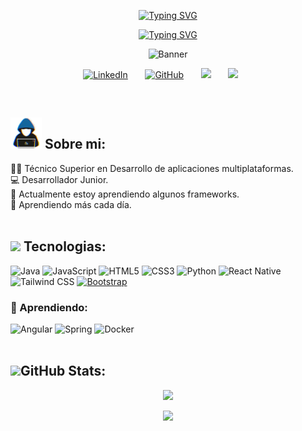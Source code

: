 <!-- Color de emvabezado   #F7C509FF     -->
<p align="center">
  <a href="https://github.com/KevinJG994">
<a href="https://git.io/typing-svg"><img src="https://readme-typing-svg.demolab.com?font=Fira+Code&size=25&pause=1000&color=F7C509&center=true&vCenter=true&repeat=false&random=false&width=435&lines=Kevin+Jim%C3%A9nez" alt="Typing SVG" /></a>
</p>
    
<p align="center">
  <a href="https://git.io/typing-svg"><img src="https://readme-typing-svg.demolab.com?font=Fira+Code&size=25&pause=1000&color=F7C509&center=true&vCenter=true&random=false&width=435&lines=Hello+world!;Student+Full-Stack+developer" alt="Typing SVG" /></a>
</p>

<div align="center">
  
<img src="https://github.com/KevinJG994/KevinJG994/assets/96546093/4b09ff9b-26e1-421e-9cf2-f2ed372ef6dc" title="Banner" width="700"><br>
</div>



  
<!-- Social icons section -->
<p align="center">
  <a href="https://www.linkedin.com/in/kevin-jim%C3%A9nez94/"><img width="32px" alt="LinkedIn" title="LinkedIn" src="https://github.com/KevinJG994/KevinJG994/assets/96546093/c0265393-a350-4ce5-860c-aec343f9f781"/></a>
  &#8287;&#8287;&#8287;&#8287;&#8287;
  <a href="https://github.com/KevinJG994/"><img width="32px" alt="GitHub" title="GitHub" src="https://github.com/KevinJG994/KevinJG994/assets/96546093/734d10d0-eaa8-420d-b3de-b0d4e948986c"/></a>
  &#8287;&#8287;&#8287;&#8287;&#8287;
  <a href="mailto:kevinjg994@gmail.com" alt="Gmail" title="Gmail"><img width="32px" src="https://github.com/KevinJG994/KevinJG994/assets/96546093/e822eade-58d2-4800-abd1-1970b6a340a2"/></a>
  &#8287;&#8287;&#8287;&#8287;&#8287;
  <a href="" alt="PortFolio" title="PortFolio"><img width="32px" src="https://github.com/KevinJG994/KevinJG994/assets/96546093/b11e1caf-fea6-4409-8074-175d2f8198ee"/></a>
  &#8287;&#8287;&#8287;&#8287;&#8287;
</p><br>


<!-- About me Zone -->
<h2><picture><img src = "https://github.com/0xAbdulKhalid/0xAbdulKhalid/raw/main/assets/mdImages/about_me.gif" width = 50px></picture>   Sobre mi:</h2>

👨‍🎓  Técnico Superior en Desarrollo de aplicaciones multiplataformas.<br>
💻  Desarrollador Junior. <br>
🤝  Actualmente estoy aprendiendo algunos frameworks.<br>
📖  Aprendiendo más cada día.<br><br>


<!-- Tech Zone -->
<h2> <img src="https://media2.giphy.com/media/QssGEmpkyEOhBCb7e1/giphy.gif?cid=ecf05e47a0n3gi1bfqntqmob8g9aid1oyj2wr3ds3mg700bl&rid=giphy.gif" width ="25"> Tecnologias:</h2>


![Java](https://img.shields.io/badge/Java-%23ED8B00.svg?style=plastic&logo=openjdk&logoColor=white) 
![JavaScript](https://img.shields.io/badge/JavaScript-%23323330.svg?style=plastic&logo=JavaScript&logoColor=%23F7DF1E) 
![HTML5](https://img.shields.io/badge/HTML-%23E34F26.svg?style=plastic&logo=html5&logoColor=white) 
![CSS3](https://img.shields.io/badge/CSS-%231572B6.svg?style=plastic&logo=css3&logoColor=white) ![Python](https://img.shields.io/badge/Python-3670A0?style=plastic&logo=python&logoColor=ffdd54)  ![React Native](https://img.shields.io/badge/React_Native-%2320232a.svg?style=plastic&logo=react&logoColor=%2361DAFB) ![Tailwind CSS](https://img.shields.io/badge/TailwindCSS-%2338B2AC.svg?style=plastic&logo=tailwind-css&logoColor=white) [![Bootstrap](https://img.shields.io/badge/Bootstrap-%23563D7C.svg?style=plastic&logo=bootstrap&logoColor=white)](https://getbootstrap.com/)


### 📖 Aprendiendo:
![Angular](https://img.shields.io/badge/angular-%23DD0031.svg?style=plastic&logo=angular&logoColor=white)  ![Spring](https://img.shields.io/badge/Spring-%236DB33F.svg?style=plastic&logo=spring&logoColor=white)  ![Docker](https://img.shields.io/badge/Docker-%230db7ed.svg?style=plastic&logo=docker&logoColor=white) 
 <br><br> 



<!-- Stats Zone -->
  <h2><img src="https://media.giphy.com/media/iY8CRBdQXODJSCERIr/giphy.gif" width="35">GitHub Stats:</h2>
<div align="center">
  
  ![](https://github-readme-stats.vercel.app/api/top-langs/?username=KevinJG994&theme=react&hide_border=true&include_all_commits=false&count_private=false&layout=compact)
</div>


<!-- View Profile -->
<div align="center">
  
 ![](https://komarev.com/ghpvc/?username=KEvinJG994&style=for-the-badge&abbreviated=true&color=F7C509)
</div>
